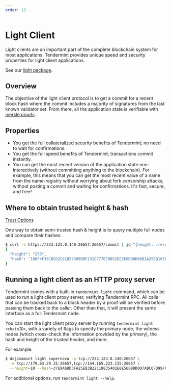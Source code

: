 ```yaml
---
order: 13
---
```


# Light Client

Light clients are an important part of the complete blockchain system for most
applications. Tendermint provides unique speed and security properties for
light client applications.

See our [light
package](https://pkg.go.dev/github.com/tendermint/tendermint/light?tab=doc).

## Overview

The objective of the light client protocol is to get a commit for a recent
block hash where the commit includes a majority of signatures from the last
known validator set. From there, all the application state is verifiable with
[merkle proofs](https://github.com/tendermint/spec/blob/953523c3cb99fdb8c8f7a2d21e3a99094279e9de/spec/blockchain/encoding.md#iavl-tree).

## Properties

- You get the full collateralized security benefits of Tendermint; no
  need to wait for confirmations.
- You get the full speed benefits of Tendermint; transactions
  commit instantly.
- You can get the most recent version of the application state
  non-interactively (without committing anything to the blockchain). For
  example, this means that you can get the most recent value of a name from the
  name-registry without worrying about fork censorship attacks, without posting
  a commit and waiting for confirmations. It's fast, secure, and free!

## Where to obtain trusted height & hash

[Trust Options](https://pkg.go.dev/github.com/tendermint/tendermint/light?tab=doc#TrustOptions)

One way to obtain semi-trusted hash & height is to query multiple full nodes
and compare their hashes:

```bash
$ curl -s https://233.123.0.140:26657:26657/commit | jq "{height: .result.signed_header.header.height, hash: .result.signed_header.commit.block_id.hash}"
{
  "height": "273",
  "hash": "188F4F36CBCD2C91B57509BBF231C777E79B52EE3E0D90D06B1A25EB16E6E23D"
}
```

## Running a light client as an HTTP proxy server

Tendermint comes with a built-in `tendermint light` command, which can be used
to run a light client proxy server, verifying Tendermint RPC. All calls that
can be tracked back to a block header by a proof will be verified before
passing them back to the caller. Other than that, it will present the same
interface as a full Tendermint node.

You can start the light client proxy server by running `tendermint light <chainID>`,
with a variety of flags to specify the primary node,  the witness nodes (which cross-check
the information provided by the primary), the hash and height of the trusted header,
and more.

For example:

```bash
$ dojimamint light supernova -p tcp://233.123.0.140:26657 \
  -w tcp://179.63.29.15:26657,tcp://144.165.223.135:26657 \
  --height=10 --hash=37E9A6DD3FA25E83B22C18835401E8E56088D0D7ABC6FD99FCDC920DD76C1C57
```

For additional options, run `tendermint light --help`.
